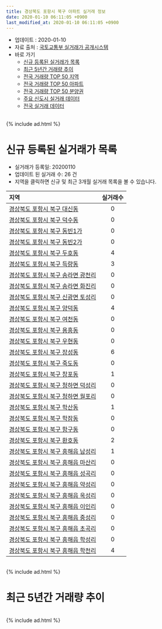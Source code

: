 ```yaml
---
title: 경상북도 포항시 북구 아파트 실거래 정보
date: 2020-01-10 06:11:05 +0900
last_modified_at: 2020-01-10 06:11:05 +0900
---
```


* 업데이트 : 2020-01-10
* 자료 출처 : [국토교통부 실거래가 공개시스템](http://rt.molit.go.kr)
* 바로 가기
    * [신규 등록된 실거래가 목록](#신규-등록된-실거래가-목록)
    * [최근 5년간 거래량 추이](#최근-5년간-거래량-추이)
    * [전국 거래량 TOP 50 지역](https://inasie.github.io/apt-trade-info/최근-3개월-전국에서-가장-거래가-많이-발생한-지역)
    * [전국 거래량 TOP 50 아파트](https://inasie.github.io/apt-trade-info/최근-3개월-전국에서-가장-거래가-많이-발생한-아파트)
    * [전국 거래량 TOP 50 분양권](https://inasie.github.io/apt-trade-info/최근-3개월-전국에서-가장-거래가-많이-발생한-분양권)
    * [주요 신도시 실거래 데이터](https://inasie.github.io/apt-trade-info/주요-신도시)
    * [전국 실거래 데이터](https://inasie.github.io/apt-trade-info/전국)

<br>
{% include ad.html %}
<br>

# 신규 등록된 실거래가 목록
* 실거래가 등록일: 20200110
* 업데이트 된 실거래 수: 26 건
* 지역을 클릭하면 신규 및 최근 3개월 실거래 목록을 볼 수 있습니다.


|지역|실거래수|
|:---|:---:|
|[경상북도 포항시 북구 대신동](https://inasie.github.io/apt-trade-info/경상북도-포항시-북구-대신동)|0|
|[경상북도 포항시 북구 덕수동](https://inasie.github.io/apt-trade-info/경상북도-포항시-북구-덕수동)|0|
|[경상북도 포항시 북구 동빈1가](https://inasie.github.io/apt-trade-info/경상북도-포항시-북구-동빈1가)|0|
|[경상북도 포항시 북구 동빈2가](https://inasie.github.io/apt-trade-info/경상북도-포항시-북구-동빈2가)|0|
|[경상북도 포항시 북구 두호동](https://inasie.github.io/apt-trade-info/경상북도-포항시-북구-두호동)|4|
|[경상북도 포항시 북구 득량동](https://inasie.github.io/apt-trade-info/경상북도-포항시-북구-득량동)|3|
|[경상북도 포항시 북구 송라면 광천리](https://inasie.github.io/apt-trade-info/경상북도-포항시-북구-송라면-광천리)|0|
|[경상북도 포항시 북구 송라면 화진리](https://inasie.github.io/apt-trade-info/경상북도-포항시-북구-송라면-화진리)|0|
|[경상북도 포항시 북구 신광면 토성리](https://inasie.github.io/apt-trade-info/경상북도-포항시-북구-신광면-토성리)|0|
|[경상북도 포항시 북구 양덕동](https://inasie.github.io/apt-trade-info/경상북도-포항시-북구-양덕동)|4|
|[경상북도 포항시 북구 여천동](https://inasie.github.io/apt-trade-info/경상북도-포항시-북구-여천동)|0|
|[경상북도 포항시 북구 용흥동](https://inasie.github.io/apt-trade-info/경상북도-포항시-북구-용흥동)|0|
|[경상북도 포항시 북구 우현동](https://inasie.github.io/apt-trade-info/경상북도-포항시-북구-우현동)|0|
|[경상북도 포항시 북구 장성동](https://inasie.github.io/apt-trade-info/경상북도-포항시-북구-장성동)|6|
|[경상북도 포항시 북구 죽도동](https://inasie.github.io/apt-trade-info/경상북도-포항시-북구-죽도동)|0|
|[경상북도 포항시 북구 창포동](https://inasie.github.io/apt-trade-info/경상북도-포항시-북구-창포동)|1|
|[경상북도 포항시 북구 청하면 덕성리](https://inasie.github.io/apt-trade-info/경상북도-포항시-북구-청하면-덕성리)|0|
|[경상북도 포항시 북구 청하면 월포리](https://inasie.github.io/apt-trade-info/경상북도-포항시-북구-청하면-월포리)|0|
|[경상북도 포항시 북구 학산동](https://inasie.github.io/apt-trade-info/경상북도-포항시-북구-학산동)|1|
|[경상북도 포항시 북구 학잠동](https://inasie.github.io/apt-trade-info/경상북도-포항시-북구-학잠동)|0|
|[경상북도 포항시 북구 항구동](https://inasie.github.io/apt-trade-info/경상북도-포항시-북구-항구동)|0|
|[경상북도 포항시 북구 환호동](https://inasie.github.io/apt-trade-info/경상북도-포항시-북구-환호동)|2|
|[경상북도 포항시 북구 흥해읍 남성리](https://inasie.github.io/apt-trade-info/경상북도-포항시-북구-흥해읍-남성리)|1|
|[경상북도 포항시 북구 흥해읍 마산리](https://inasie.github.io/apt-trade-info/경상북도-포항시-북구-흥해읍-마산리)|0|
|[경상북도 포항시 북구 흥해읍 성곡리](https://inasie.github.io/apt-trade-info/경상북도-포항시-북구-흥해읍-성곡리)|0|
|[경상북도 포항시 북구 흥해읍 약성리](https://inasie.github.io/apt-trade-info/경상북도-포항시-북구-흥해읍-약성리)|0|
|[경상북도 포항시 북구 흥해읍 옥성리](https://inasie.github.io/apt-trade-info/경상북도-포항시-북구-흥해읍-옥성리)|0|
|[경상북도 포항시 북구 흥해읍 이인리](https://inasie.github.io/apt-trade-info/경상북도-포항시-북구-흥해읍-이인리)|0|
|[경상북도 포항시 북구 흥해읍 중성리](https://inasie.github.io/apt-trade-info/경상북도-포항시-북구-흥해읍-중성리)|0|
|[경상북도 포항시 북구 흥해읍 초곡리](https://inasie.github.io/apt-trade-info/경상북도-포항시-북구-흥해읍-초곡리)|0|
|[경상북도 포항시 북구 흥해읍 학성리](https://inasie.github.io/apt-trade-info/경상북도-포항시-북구-흥해읍-학성리)|0|
|[경상북도 포항시 북구 흥해읍 학천리](https://inasie.github.io/apt-trade-info/경상북도-포항시-북구-흥해읍-학천리)|4|


<br>
{% include ad.html %}
<br>

# 최근 5년간 거래량 추이


<div style="width:100%;">
    <canvas id="deal_progress" height="200"></canvas>
</div>

<script>
new Chart(document.getElementById("deal_progress"), {
    type: 'line',
    data: {
        labels: ['201501','201502','201503','201504','201505','201506','201507','201508','201509','201510','201511','201512','201601','201602','201603','201604','201605','201606','201607','201608','201609','201610','201611','201612','201701','201702','201703','201704','201705','201706','201707','201708','201709','201710','201711','201712','201801','201802','201803','201804','201805','201806','201807','201808','201809','201810','201811','201812','201901','201902','201903','201904','201905','201906','201907','201908','201909','201910','201911','201912','202001'],
        datasets: [{
            label: '매매',
            pointRadius: 1,
            data: [429, 394, 602, 526, 381, 426, 315, 266, 293, 294, 200, 173, 136, 173, 232, 218, 169, 219, 181, 239, 225, 287, 246, 214, 157, 223, 259, 232, 203, 267, 242, 267, 249, 215, 170, 161, 261, 193, 246, 218, 200, 243, 201, 229, 189, 264, 191, 247, 243, 200, 315, 297, 383, 251, 279, 315, 318, 467, 436, 423, 44],
            borderColor: "rgba(255, 201, 14, 1)",
            backgroundColor: "rgba(255, 201, 14, 0.5)",
            fill: false,
            lineTension: 0
        },{
            label: '전월세',
            pointRadius: 1,
            data: [210, 146, 187, 133, 165, 135, 147, 180, 181, 191, 167, 156, 172, 183, 207, 196, 173, 163, 172, 164, 159, 183, 186, 176, 225, 193, 213, 178, 164, 133, 156, 182, 216, 160, 160, 143, 249, 190, 276, 267, 242, 223, 267, 225, 208, 259, 254, 258, 314, 289, 310, 264, 268, 230, 228, 206, 309, 248, 176, 129, 25],
            borderColor: "rgba(0, 141, 185, 1)",
            backgroundColor: "rgba(0, 141, 185, 0.5)",
            fill: false,
            lineTension: 0
        }
        ]
    },
    options: {
        responsive: true,
        title: {
            display: false
        },
        tooltips: {
            mode: 'index',
            intersect: false
        },
        hover: {
            mode: 'nearest',
            intersect: true
        },
        scales: {
            xAxes: [{
                display: true,
                scaleLabel: {
                    display: true,
                    labelString: '년/월'
                }
            }],
            yAxes: [{
                display: true,
                ticks: {
                    suggestedMin: 0,
                },
                scaleLabel: {
                    display: true,
                    labelString: '실거래 수'
                }
            }]
        }
    }
});

</script>


<br>
{% include ad.html %}
<br>

